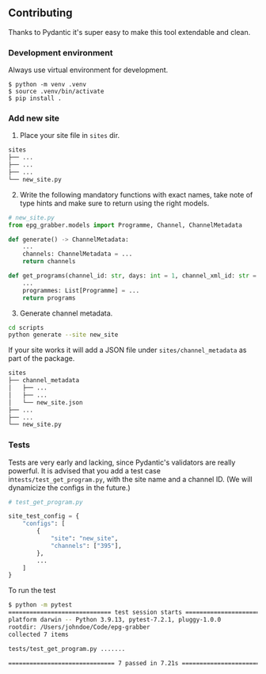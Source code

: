 ## Contributing ## 

Thanks to Pydantic it's super easy to make this tool extendable and clean.

### Development environment ###

Always use virtual environment for development.
```
$ python -m venv .venv
$ source .venv/bin/activate
$ pip install .
```

### Add new site ###

1. Place your site file in `sites` dir. 
``` bash
sites
├── ...
├── ...
├── ...
└── new_site.py
```
2. Write the following mandatory functions with exact names, take note of type hints and make sure to return using the right models.

``` python
# new_site.py 
from epg_grabber.models import Programme, Channel, ChannelMetadata

def generate() -> ChannelMetadata:
    ...
    channels: ChannelMetadata = ...
    return channels

def get_programs(channel_id: str, days: int = 1, channel_xml_id: str = None) -> List[Programme]:
    ...
    programmes: List[Programme] = ...
    return programs
```
3. Generate channel metadata. 
``` bash
cd scripts 
python generate --site new_site
```
If your site works it will add a JSON file under `sites/channel_metadata` as part of the package.
``` bash
sites
├── channel_metadata
│   ├── ...
│   ├── ...
│   └── new_site.json
├── ...
├── ...
└── new_site.py
```

### Tests

Tests are very early and lacking, since Pydantic's validators are really powerful. It is advised that you add a test case in`tests/test_get_program.py`, with the site name and a channel ID. (We will dynamicize the configs in the future.)

``` python
# test_get_program.py 

site_test_config = {
    "configs": [
        {
            "site": "new_site",
            "channels": ["395"],
        },
        ...
    ]
}
```
To run the test
``` bash
$ python -m pytest
============================= test session starts ==============================
platform darwin -- Python 3.9.13, pytest-7.2.1, pluggy-1.0.0
rootdir: /Users/johndoe/Code/epg-grabber
collected 7 items

tests/test_get_program.py .......                                        [100%]

============================== 7 passed in 7.21s ===============================
```